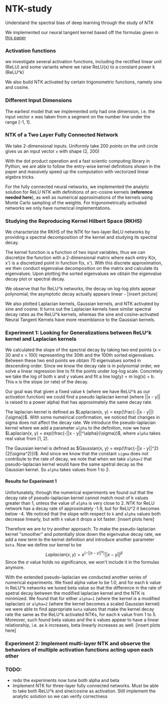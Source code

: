 # NTK-study
Understand the spectral bias of deep learning through the study of NTK

We implemented our neural tangent kernel based off the formulas given in [this paper](https://papers.nips.cc/paper/2019/file/c4ef9c39b300931b69a36fb3dbb8d60e-Paper.pdf)

### Activation functions
we investigate several activation functions, including the rectified linear unit (ReLU) and some variants where we raise ReLU(x) to a constant power k (ReLU^k)

We also build NTK activated by certain trigonometric functions, namely sine and cosine. 

### Different Input Dimensions
The earliest model that we implemented only had one dimension, i.e. the input vector x was taken from a segment on the number line under the range [-1, 1]. 

### NTK of a Two Layer Fully Connected Network

We take 2-dimensional inputs. Uniformly take 200 points on the unit circle gives us an input vector `x` with shape (2, 200)

With the dot product operation and a fast scientic computing library in Python, we are able to follow the entry-wise kernel definitions shown in the paper and massively speed up the computation with vectorized linear algebra tricks. 

For the fully connected neural networks, we implemented the analytic solution for ReLU NTK with definitions of arc-cosine kernels (**reference needed here**), as well as numerical approximations of the kernels using Monte Carlo sampling of the weights.
For trigonometrically activated networks we only have numerical implementations. 


### Studying the Reproducing Kernel Hilbert Space (RKHS)
We characterize the RKHS of the NTK for two-layer ReLU networks by providing a spectral decomposition of the kernel and studying its spectral decay.

The kernel function is a function of two input variables, thus we can discretize the function with a 2-dimensional matrix where each entry K(x, x') is a discretized point in function f(x, x'). With this discrete approximation, we then conduct eigenvalue decomposition on the matrix and calculate its eigenvalues. Upon plotting the sorted eigenvalues we obtain the eigenvalue decay plot or spectral decay. 

We observe that for ReLU^k networks, the decay on log-log plots appear polynomial; the asymptotic decay actually appears linear - [insert picture]

We also plotted Laplacian kernels, Gaussian kernels, and NTK activated by sine and cosine. It turns out the Laplacian kernels have similar spectral decay rates as the ReLU^k kernels, whereas the sine and cosine-activated Neural Tangent Kernels have more resemblance to the Gaussian kernels.

### Experiment 1: Looking for Generalizations between ReLU^k kernel and Laplacian kernels

We calculated the slope of the spectral decay by taking two end points (x = 30 and x = 100) representing the 30th and the 100th sorted eigenvalues. Between these two end points we obtain 70 eigenvalues sorted in descending order. Since we know the decay rate is in polynomial order, we solve a linear regression line to fit the points under log-log scale. Concretely we take the log of both x and y values and fit a line log(y) = m log(x) + b. This `m` is the slope (or rate) of the decay.  

Our goal was that given a fixed value k (where we have ReLU^k as our activation function) we could find a pseudo laplacian kernel (where ||x - y|| is raised to a power alpha) that has approximately the same decay rate. 

The laplacian kernel is defined as $Laplacian(x, y) = exp(\frac{-||x - y||}{\sigma})$. With some numeirical confirmation, we noticed that changes in sigma does not affect the decay rate. We introduce the pseudo-laplacian kernel where we add a parameter `alpha` to the definition, now we have $Laplacian(x, y) = exp(\frac{-||x - y||^\alpha}{\sigma})$, where `alpha` takes real value from [1, 2). 

The Gaussian kernel is defined as $Gaussian(x, y) = exp(\frac{-||x - y||^2}{2(\sigma^2)})$. And since we know that the constant `sigma` does not contribute to the rate of decay, we note that when we take `alpha=2` that pseudo-laplacian kernel would have the same spetral decay as the Gaussian kernel. So `alpha` takes values from 1 to 2. 


#### Results for Experiment 1
Unfortunately, through the numerical experiments we found out that the decay rate of pseudo-laplacian kernel cannot match most of k values greater than 1, unless the value of `alpha` is very close to 2. NTK for ReLU network has a decay rate of approximately -1.9, but for ReLU^2 it becomes below -4. We noticed that the slope with respect to `k` and `alpha` values both decrease linearly, but with `k` value it drops a lot faster. [insert plots here]

Therefore we are to try another approach. To make the pseudo-laplacian kernel "smoother" and potentially slow down the eigenvalue decay rate, we add a new term to the kernel definition and introduce another parameter `beta`. Now we define our kernel to be $$Laplacian(x, y) = e^{(-||x - y||^\alpha)} ||x - y||^\beta$$ Since the $\sigma$ value holds no significance, we won't include it in the formulas anymore. 

With the extended pseudo-laplacian we conducted another series of numerical experiments. We fixed alpha value to be 1.0, and for each k value in ReLU^k networks we tuned beta value so that the difference in the rate of spetral decay between the modified laplacian kernel and the NTK is minimized. We found that for either `alpha=1` (where the kernel is a modified laplacian) or `alpha=2` (where the kernel becomes a scaled Gaussian kernel) we were able to find appropriate `beta` values that make the kernel decay rate the same as the ReLU^k activated NTKs, for each k value from 1 to 5. Moreover, such found beta values and the k values appear to have a linear relationship, i.e. as k increases, beta linearly increases as well. [insert plots here]

 
### Experiment 2: Implement multi-layer NTK and observe the behaviors of multiple activation functions acting upon each other

### TODO:
 - redo the experiments now tune both alpha and beta
 - Implement NTK for three-layer fully connected networks. Must be able to take both ReLU^k and sine/cosine as activation. Still implement the analytic solution so we can verify correctness
